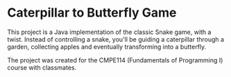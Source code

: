 # Caterpillar to Butterfly Game

This project is a Java implementation of the classic Snake game, with a twist. Instead of controlling a snake, you'll be guiding a caterpillar through a garden, collecting apples and eventually transforming into a butterfly.

The project was created for the CMPE114 (Fundamentals of Programming I) course with classmates.
